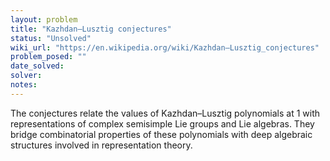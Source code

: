 ```yaml
---
layout: problem
title: "Kazhdan–Lusztig conjectures"
status: "Unsolved"
wiki_url: "https://en.wikipedia.org/wiki/Kazhdan–Lusztig_conjectures"
problem_posed: ""
date_solved:
solver:
notes:
---
```

The conjectures relate the values of Kazhdan–Lusztig polynomials at 1 with representations of complex semisimple Lie groups and Lie algebras. They bridge combinatorial properties of these polynomials with deep algebraic structures involved in representation theory.